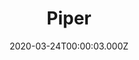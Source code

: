 ---
title: "Piper"
year: 2016
date: 2020-03-24T00:00:03.000Z
permalink: /almanac/movies/2020-03-24-piper/index.html
link: https://letterboxd.com/rknightuk/film/piper/
rating: 3
---